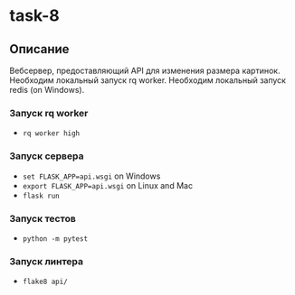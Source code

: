 # task-8

## Описание
Вебсервер, предоставляющий API для изменения размера картинок.
Необходим локальный запуск rq worker.
Необходим локальный запуск redis (on Windows).


### Запуск rq worker
* `rq worker high`

### Запуск сервера
* `set FLASK_APP=api.wsgi` on Windows
* `export FLASK_APP=api.wsgi` on Linux and Mac
* `flask run`

### Запуск тестов
* `python -m pytest`

### Запуск линтера
* `flake8 api/`
